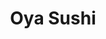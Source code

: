 ---
layout: place
title: "Oya Sushi"
permalink: /maryland/marriottsville/oya-sushi.html
stateAbbr: MD
stateName: Maryland
cityName: Marriottsville
seo:
  name: "Oya Sushi"
  type: Restaurant
  links: null
description: "Looking for sushi in Marriottsville, Maryland? Check out Oya Sushi for a delightful Japanese dining experience. Enjoy a variety of sushi and other dishes in ..."
place_id: ChIJjYA1JgAhyIkRQpa_RGgryVQ
photos:
  - name: >-
      places/ChIJjYA1JgAhyIkRQpa_RGgryVQ/photos/AeeoHcJJhcrx9Gey9awl2VGIrBRJxy2pj94JFOEj8Ui_as-iEphle6yMlpqK0XUkSrEiewfwJfH708VDSoENnk89hdQOU7o0XAxp8CHBU8t80RsSR50FIn96dvbCHzw0ZqgrgtsfUEId5r2Zvt_gVS9sU4tbKahJG2b_sA-UWXGizzlIvena_UcLE6q18EtJ0xz-Yii1JK0xaD8k_DhEKtsfS3uGuiSE-WKciG-Av0v2vY-sbCHFm9szLPEX9O8GIPWLXkcf-XTZizMKeTln15rqFWIksz7WXiZ1Sjr9bOMBdmgtudzJn2Ax_cyhYUlHtRpdbGdJBkkC2jNc79cs09cKwyPFUekLoWLUc4LxmnnXKXKPEn2MydLI4swmcuy0GCpFdbUFXlYYKMcfR3EIfv3gzHi_iN9kW6-G5y_XKCZQ0KQ
    widthPx: 3024
    heightPx: 4032
    authorAttributions:
      - displayName: Nisha Vanakarnkovit
        uri: https://maps.google.com/maps/contrib/110258125374260034196
        photoUri: >-
          https://lh3.googleusercontent.com/a-/ALV-UjUolJG-trI2m5szd5lEKEt4oaaXJTZsA9H0Bj5aYFmFlnuUkA=s100-p-k-no-mo
    flagContentUri: >-
      https://www.google.com/local/imagery/report/?cb_client=maps_api_places.places_api&image_key=!1e10!2sCIHM0ogKEICAgIDPlqCtKg&hl=en-US
    googleMapsUri: >-
      https://www.google.com/maps/place//data=!3m4!1e2!3m2!1sCIHM0ogKEICAgIDPlqCtKg!2e10!4m2!3m1!1s0x89c821002635808d:0x54c92b6844bf9642
  - name: >-
      places/ChIJjYA1JgAhyIkRQpa_RGgryVQ/photos/AeeoHcIXMrXC5rE-QmirjUqR01pgkgwybUvocTMi-TZnMvQl0cmXT8EyaDTMW-PEwOtwYwQAlAmkx5Eg9MpmiN-MHvIMcGWf5JDhKAH9aBMJEzSWbMSbZGRyYzfG_Z-EKe0EaTf64cOuMQOm5yAruuihRTEuhXGpxgtbtHeG0qE5hLHHCahOotM0Tnwj2Hbyd8saPZTLZkKmEBS7EQVrOMmpPx1nEk_zEqggsLmLB-c3h9lmo0bq50FvGl90Kfp-3OzSARTs6gv_Dhwb132xM8Ip6ctTg3bxRtj77n89ZQf5_uYffwdun0YII91MkslZOomFab2ZwAW36rxQ9JcNDr1oHKvhEwKOJh2RW6g21BKkQr2J3SMo71GgWHL782liu_RavnMFCi0czQ7RfhRrie24kovc74QuLXDi503prMk8Bv8
    widthPx: 4000
    heightPx: 2252
    authorAttributions:
      - displayName: TK Kim
        uri: https://maps.google.com/maps/contrib/108196142679503785482
        photoUri: >-
          https://lh3.googleusercontent.com/a-/ALV-UjXHx0INCZaTOWCQmVHIR0GVHnfHGLwxZjhtOLIsuFjQsqlV7BNP=s100-p-k-no-mo
    flagContentUri: >-
      https://www.google.com/local/imagery/report/?cb_client=maps_api_places.places_api&image_key=!1e10!2sCIHM0ogKEICAgIDD7JvvSA&hl=en-US
    googleMapsUri: >-
      https://www.google.com/maps/place//data=!3m4!1e2!3m2!1sCIHM0ogKEICAgIDD7JvvSA!2e10!4m2!3m1!1s0x89c821002635808d:0x54c92b6844bf9642
  - name: >-
      places/ChIJjYA1JgAhyIkRQpa_RGgryVQ/photos/AeeoHcIP9dyYS-NhC-imV5qUPyTbaCrTDb4nyrKp7J6ZziF8cmoRYcJwQedLoX5PS1b4zXcSLEiHfwUQpp-QT9IpSfxfoUk0j49uHFVkPYI7kISh8t5pUXAtjq1O3hU2qtvtdYuJrbHLIJ0VzcTESaKu9aKtAH3dg8o5KB49B0kWMKBSKDqKMJxnLswxFdFPjFpn1cvP0jlNnul_vC4XGUfAx2VXn0EXSa5OhisCtpkKVxE3EzOC1JEJQNZI3jpFty4AUXiCK1km_TaEhgcNza588uPzseBOw0W26uPLVFEWG501-FUXQhJeeOaXKdY_WKSPTL-j2-IYQAqVxvsHTMtUQr3EqPQte2UQe0Fq-yyMFDKhJNd6mGZo-gSljvGvNmvV_NMTscVfqaG7IW5p4GCNTiPyy9yLJTUviHhVGr24zyYUkg
    widthPx: 3024
    heightPx: 3246
    authorAttributions:
      - displayName: Naoko C
        uri: https://maps.google.com/maps/contrib/101507063978935396133
        photoUri: >-
          https://lh3.googleusercontent.com/a-/ALV-UjVi1u2TduXAIILZmLuKNRkYMgQnuXYq5B9Xe_7-2GOrypOVkytECA=s100-p-k-no-mo
    flagContentUri: >-
      https://www.google.com/local/imagery/report/?cb_client=maps_api_places.places_api&image_key=!1e10!2sCIHM0ogKEICAgMDIiJiJUg&hl=en-US
    googleMapsUri: >-
      https://www.google.com/maps/place//data=!3m4!1e2!3m2!1sCIHM0ogKEICAgMDIiJiJUg!2e10!4m2!3m1!1s0x89c821002635808d:0x54c92b6844bf9642
  - name: >-
      places/ChIJjYA1JgAhyIkRQpa_RGgryVQ/photos/AeeoHcLkT7OY-lN8oe31FBmvUSFEdsBdv5_GDZUssJbTQ9uw9sOAlNiYz-cXyLs-XiuhCnSL4wGbo5ZyaCFeoUUxbkNngHu9_B0bYt2Rmxb0kNCls2wBxasUPRC6NjJYMspQrLlio99Cv1Zl2tkqO94LKY8JLn3m59jp_EoeweWmSPd_MlONjtydrtwF3rv8XbwaW-grM5kTAlXVOnLVQpyAfKMiHXFloPfsUYBEk_rBHcTkQRWrMyVlW2Gzu8ZGBb26VANx3eU0kE1m_WQdSd_MOdit_rLI4czvbeDVTWdTVrqmQDp6hkv9PG16ZOS4VXKmwEPK2Z_te5cCfIXYdKu3MG_R_0GZM-i2xn-A4k9dZrhkGYhio6lyds9xjzO8WHDNNrCQWgz5buQrTBJWFFjJoPZclD1hmKgBW48hNJZr8T5lfoY
    widthPx: 1713
    heightPx: 1284
    authorAttributions:
      - displayName: Hayley Streeter
        uri: https://maps.google.com/maps/contrib/115192398588398154947
        photoUri: >-
          https://lh3.googleusercontent.com/a-/ALV-UjUw-UlLehndmloCCBMdYPe1UYb5mWbfzWxv6rTzrjdw7CktAao=s100-p-k-no-mo
    flagContentUri: >-
      https://www.google.com/local/imagery/report/?cb_client=maps_api_places.places_api&image_key=!1e10!2sCIHM0ogKEICAgIDD7fS9jAE&hl=en-US
    googleMapsUri: >-
      https://www.google.com/maps/place//data=!3m4!1e2!3m2!1sCIHM0ogKEICAgIDD7fS9jAE!2e10!4m2!3m1!1s0x89c821002635808d:0x54c92b6844bf9642
  - name: >-
      places/ChIJjYA1JgAhyIkRQpa_RGgryVQ/photos/AeeoHcLdJ2bl70F9gC_Qy6pFYkXvih4ws18VQVg1bBOM04rstoFwMlQD1-mLohzpXxyPpLKmERDYxGBZ3nxYyOldpFNvw2WbH04nplKb_yM1oH0L_S5Fc7eTtvTx7_TCRDjq6Bz9qrFAtwjuBWlZHZ24Af94YtP6v_AKO1JkxzWila3-4E6eVe3pTTmEOBHoYkxu5Ch8w4Ja0Gw7Kr5fSLXEWp2OU7nKt1PIbmCKWsrDXpCg50YAr_VF-FapEosV2kvT11mc6tT-VefHr64e96pN7kSwGQ8XKfRwTjvbtxHGXEBjOhOJNtWurXub4D_hqmLh8Qwiy7H8dzZZbBU6R5-rGDVs6wRubzCBSaLGAZXxH8rJNzL3mHCBxkYvr4tlloua-yRYg092M7D8FFMu7z317oHLG6rhfmtSTKcm_6zycSoDrQ
    widthPx: 3071
    heightPx: 3072
    authorAttributions:
      - displayName: Kathy Barton
        uri: https://maps.google.com/maps/contrib/102684890019955430240
        photoUri: >-
          https://lh3.googleusercontent.com/a-/ALV-UjX1mQcfLak8dh-tZ4XNdAPLZ9fzKUahmrZgJtq9gpEKXVS1riA=s100-p-k-no-mo
    flagContentUri: >-
      https://www.google.com/local/imagery/report/?cb_client=maps_api_places.places_api&image_key=!1e10!2sCIHM0ogKEICAgIDb5u_IMQ&hl=en-US
    googleMapsUri: >-
      https://www.google.com/maps/place//data=!3m4!1e2!3m2!1sCIHM0ogKEICAgIDb5u_IMQ!2e10!4m2!3m1!1s0x89c821002635808d:0x54c92b6844bf9642
  - name: >-
      places/ChIJjYA1JgAhyIkRQpa_RGgryVQ/photos/AeeoHcJBUuzPUY-dGkstcKJzNbgsUGVC1KrF_ZDXb0Cej9uQysY9k0uuQ3c-F8ouUhKCKUTZ-mlrkjBPfw0EgkvzGs-QD3rsI0LiLQXyEGQaW5lrzzrVy3mcxj8JHiTTI2MyInx-0kH5D54QtA5YBiZYWyqWPlxOmdF5IpTC0HtACHCPxyg2VJe0_JzBcVXLxMXBtShrAgGu3zwSaIFhRkog2WZmFj1T0zrdWlXYGttmg5fgRTbJdI6WvkJTSjiqdDD3NziOGjvCylO5TFMH3VufdvCyK6btF0rdR8VTIOM9tDkQkaRT75ccsEq1Y4h9kJtxAWu3DBosLR73e93gNf01xXpGRiUNn0eJJblMicF5yZ8Dc3FtQX6LFPhr72KzvYd6QEc7Mx5WOkLW-rgvTxn0Vj0dwK26bDZ9KOPedMEQ9X-zee42
    widthPx: 3918
    heightPx: 3918
    authorAttributions:
      - displayName: Derek Hankim
        uri: https://maps.google.com/maps/contrib/104511869365470739985
        photoUri: >-
          https://lh3.googleusercontent.com/a-/ALV-UjVmg41__5Y_0_Ks3cN-K-_01Ti-qAZT2pzcwXYMY3aVsmWh8TfJ=s100-p-k-no-mo
    flagContentUri: >-
      https://www.google.com/local/imagery/report/?cb_client=maps_api_places.places_api&image_key=!1e10!2sCIHM0ogKEICAgIDnra6d8wE&hl=en-US
    googleMapsUri: >-
      https://www.google.com/maps/place//data=!3m4!1e2!3m2!1sCIHM0ogKEICAgIDnra6d8wE!2e10!4m2!3m1!1s0x89c821002635808d:0x54c92b6844bf9642
  - name: >-
      places/ChIJjYA1JgAhyIkRQpa_RGgryVQ/photos/AeeoHcKuDZD90WWuOSZIOUgDANtdoGXDBuLQJEHoNTn-Ou9okrdcuS6Sa6BoG-7m2O-YGYEQbgq7RsNMLbnmhpt2HgKA0oh_heeL8WGM9H1DQl4iE_XcAEPN0fKhWa4DZjOPgar2FSirMUgpLXjNWawt5g3McaQ3WVh4EoqxbmcSBi24FwabcOnluMFsxbs6amJ_uSO_GCRO120uYgv-ZGqS5E3_We1OTYtv7F5ExjK5elHUAI4NvwwUi6vlRd-v-p8wrXH-FfnEivvlnEgKvzueGLodvNOOR4v_EDaaTOIdnxUzKVTIj8Z6zY6x2tcSyDm6-O36U5NaQVnURCBix1v5kWEmBb48__xD6ZG0uu1AIggloziEv1YtNUuliXUjEkd7HVkhzr4kpQLU2UwikrpUK4RHDmyU3_iQBfDWnGFKbFw5tfvS
    widthPx: 3071
    heightPx: 3072
    authorAttributions:
      - displayName: Kathy Barton
        uri: https://maps.google.com/maps/contrib/102684890019955430240
        photoUri: >-
          https://lh3.googleusercontent.com/a-/ALV-UjX1mQcfLak8dh-tZ4XNdAPLZ9fzKUahmrZgJtq9gpEKXVS1riA=s100-p-k-no-mo
    flagContentUri: >-
      https://www.google.com/local/imagery/report/?cb_client=maps_api_places.places_api&image_key=!1e10!2sCIHM0ogKEICAgIDb5u-4wQE&hl=en-US
    googleMapsUri: >-
      https://www.google.com/maps/place//data=!3m4!1e2!3m2!1sCIHM0ogKEICAgIDb5u-4wQE!2e10!4m2!3m1!1s0x89c821002635808d:0x54c92b6844bf9642
  - name: >-
      places/ChIJjYA1JgAhyIkRQpa_RGgryVQ/photos/AeeoHcIeey0Pdihr6lT4eSOl5OGIRn56dBPsyqyXKQ1dCmvQXINI9_Y6RDRnsIBoziE8_ttpitL2BW6DXfbsY9xwg8226A4RuWZk-1W6Y5ZZgO_CVSOv5zcAMTDW16HZoV55I4Pj3OPduLVXsRqF-yDzGIZbctHG6RGMjpSgYcFA9MCVsEsswfOujAW7V3yWzWfuNQ1V7Q2JTl5Ub2gaMz2uzmlGbzo3ZRxxDm2HrlKHxltTJ6lOe844p9p6-jRhzIxwJZYIZB9IeULwG_c6Tq4g0m2yuLH1xZ6gvdaHFKsKhaJWokqTVzqoSAAoz3jVqqIsXTg-z8UJaauK7AM0b_NcN2jrsTqvYHPUkUbqSsYY_wguFmKEV9w6Qp6O7Mwb3m7ZNrZuR6MmcIzEzVvEsiJljoN0ytZZfvf_eqdNWXHqG00ZpLcv
    widthPx: 3600
    heightPx: 4800
    authorAttributions:
      - displayName: Starr Davis
        uri: https://maps.google.com/maps/contrib/102462395253586989773
        photoUri: >-
          https://lh3.googleusercontent.com/a-/ALV-UjVp5KcGZpGx7LosL9Ueun1X-Bg8C1uJQ-oK40MDt4A-3yjfl74=s100-p-k-no-mo
    flagContentUri: >-
      https://www.google.com/local/imagery/report/?cb_client=maps_api_places.places_api&image_key=!1e10!2sCIHM0ogKEICAgIDbioWGwwE&hl=en-US
    googleMapsUri: >-
      https://www.google.com/maps/place//data=!3m4!1e2!3m2!1sCIHM0ogKEICAgIDbioWGwwE!2e10!4m2!3m1!1s0x89c821002635808d:0x54c92b6844bf9642
  - name: >-
      places/ChIJjYA1JgAhyIkRQpa_RGgryVQ/photos/AeeoHcJ7ppW8o2B6pIebx_pp-iTmObsuL5XXu4zDv1eime6rEb-qBiBP2yD9-wI8P8IOE6OC-5u1ejXfanliukZU1uVhp0GDZNv59b_6EmIP30iTrt7dGc7VV4Iz6EwTi0NtF0KpDS5ZUlk0PXAjkpQX8t64Ns3wvtBIIANI-SStDyUOoP6DpuLYoS_XRKR5Dz2YTe7bgzcQJ_Soy4lBWg_7DgEMsZrsxi0muSfAO3LvYsOfPOdor0Z7GnYqdaMK3nH9zcnlrkJTj2oMALd8snx0T1HWurTxzhzMQCgkPHxeWYMhMR0ufgvNiApk6kY-kekumo63xn3JVXHsVnilXxMh0yVXUuQW1iyeJJvUrEsXJLKZ10Ds_FG6-0uYOzJ5S2SF_oHsiqIqUDZ_Es7uf6rXkzznp8vflRDvdS5D5-pW926eIpVn
    widthPx: 4032
    heightPx: 3024
    authorAttributions:
      - displayName: David
        uri: https://maps.google.com/maps/contrib/108268280031333727724
        photoUri: >-
          https://lh3.googleusercontent.com/a/ACg8ocIXbH9WAvvL3O8a5P8G0tt3hFICtMdHip8UjRDqKWYIpZwJ6w=s100-p-k-no-mo
    flagContentUri: >-
      https://www.google.com/local/imagery/report/?cb_client=maps_api_places.places_api&image_key=!1e10!2sCIHM0ogKEICAgMCggOTZzgE&hl=en-US
    googleMapsUri: >-
      https://www.google.com/maps/place//data=!3m4!1e2!3m2!1sCIHM0ogKEICAgMCggOTZzgE!2e10!4m2!3m1!1s0x89c821002635808d:0x54c92b6844bf9642
  - name: >-
      places/ChIJjYA1JgAhyIkRQpa_RGgryVQ/photos/AeeoHcKpOXDm4kqEg3Q3PHm99L1NctBG1cvkAD8VGtegKi1rqAx7vbiQLjkkW-ojIrwJ-HYtAnCW6oBokqCE2jON2ag2LrQqe2oyiRpw-psEW4-Tm29CeTN4KO3Ee1L-lcp27XWOXX2aUDL1nDNAATJLg1DeG9r7rQ00yLayPWb9Ys3v58PhQJaIqmj0kRV1rKMUBXS03FqEBQXFNg121xS31swrWV1pTHFx00xlSuyNRMkMNo4A2YbiaFLpscKfVYey479sQECR2OU6urMc39lGIsPjfEKVCR-32VpgIPXfkGzSRh4PGS5ndDJ8yGGrOmHLZbjGjOd7XZb3pUZ-tmAb1_QBfrkGPkw8CW_7BUllkEYEPpvi6uuxybDEytzAgQXfalrzDIk9OwaJy9MFhPBDQw4epLlTgAXlEonVpVM73IwaEp1G
    widthPx: 4032
    heightPx: 3024
    authorAttributions:
      - displayName: David
        uri: https://maps.google.com/maps/contrib/108268280031333727724
        photoUri: >-
          https://lh3.googleusercontent.com/a/ACg8ocIXbH9WAvvL3O8a5P8G0tt3hFICtMdHip8UjRDqKWYIpZwJ6w=s100-p-k-no-mo
    flagContentUri: >-
      https://www.google.com/local/imagery/report/?cb_client=maps_api_places.places_api&image_key=!1e10!2sCIHM0ogKEICAgMCggOTZrgE&hl=en-US
    googleMapsUri: >-
      https://www.google.com/maps/place//data=!3m4!1e2!3m2!1sCIHM0ogKEICAgMCggOTZrgE!2e10!4m2!3m1!1s0x89c821002635808d:0x54c92b6844bf9642
address: '10775 Birmingham Way #7, Marriottsville, MD 21104, USA'
street: '10775 Birmingham Way #7'
city: Marriottsville
state: MD
zip: '21104'
country: USA
neighborhood: Marriottsville
latitude: '39.307468'
longitude: '-76.888850'
accessibility_options:
  wheelchairAccessibleParking: true
  wheelchairAccessibleEntrance: true
business_status: OPERATIONAL
name: Oya Sushi
google_maps_links:
  directionsUri: >-
    https://www.google.com/maps/dir//''/data=!4m7!4m6!1m1!4e2!1m2!1m1!1s0x89c821002635808d:0x54c92b6844bf9642!3e0
  placeUri: https://maps.google.com/?cid=6109462096334788162
  writeAReviewUri: >-
    https://www.google.com/maps/place//data=!4m3!3m2!1s0x89c821002635808d:0x54c92b6844bf9642!12e1
  reviewsUri: >-
    https://www.google.com/maps/place//data=!4m4!3m3!1s0x89c821002635808d:0x54c92b6844bf9642!9m1!1b1
  photosUri: >-
    https://www.google.com/maps/place//data=!4m3!3m2!1s0x89c821002635808d:0x54c92b6844bf9642!10e5
primary_type: Sushi Restaurant
opening_hours:
  regular: null
  current: null
secondary_opening_hours:
  regular:
    weekdayDescriptions: null
    type: null
  current:
    weekdayDescriptions: null
    type: null
phone: null
price_level: null
price_range: null
rating: null
rating_count: 0
website: null
reviews: null
parking_options: null
payment_options: null
allow_dogs: null
curbside_pickup: null
delivery: null
dine_in: null
good_for_children: null
good_for_groups: null
good_for_sports: null
live_music: null
menu_for_children: null
outdoor_seating: null
reservable: null
restroom: null
serves_beer: null
serves_breakfast: null
serves_brunch: null
serves_cocktails: null
serves_coffee: null
serves_dinner: null
serves_dessert: null
serves_lunch: null
serves_vegetarian_food: null
serves_wine: null
takeout: null
summary: null

---